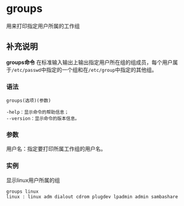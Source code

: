 groups
===

用来打印指定用户所属的工作组

## 补充说明

**groups命令** 在标准输入输出上输出指定用户所在组的组成员，每个用户属于`/etc/passwd`中指定的一个组和在`/etc/group`中指定的其他组。

### 语法  

```
groups(选项)(参数)
```

  

```
-help：显示命令的帮助信息；
--version：显示命令的版本信息。
```

### 参数  

用户名：指定要打印所属工作组的用户名。

### 实例  

显示linux用户所属的组

```
groups linux
linux : linux adm dialout cdrom plugdev lpadmin admin sambashare
```


